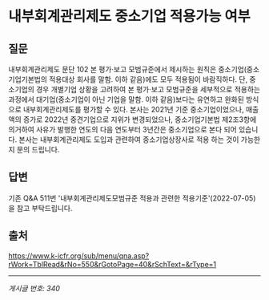 # 내부회계관리제도 중소기업 적용가능 여부

## 질문
내부회계관리제도 문단 102
본 평가·보고 모범규준에서 제시하는 원칙은 중소기업(중소기업기본법의 적용대상 회사를 말함. 이하 같음)에도 모두 적용됨이 바람직하다.
단, 중소기업의 경우 개별기업 상황을 고려하여 본 평가·보고 모범규준을 세부적으로 적용하는 과정에서 대기업(중소기업이 아닌 기업을 말함. 이하 같음)보다는 유연하고 완화된 방식으로 내부회계관리제도를 평가할 수 있다.
본사는 2021년 기준 중소기업이었으나, 매출액의 증가로 2022년 중견기업으로 지위가 변경되었으나, 중소기업기본법 제2조3항에 의거하여 사유가 발행한 연도의 다음 연도부터 3년간은 중소기업으로 본다 되어 있습니다.
본사는 내부회계관리제도 도입과 관련하여 중소기업상장사로 적용 하는 것이 가능한지 문의 드립니다.

## 답변
기존 Q&A 511번 '내부회계관리제도모범규준 적용과 관련한 적용기준'(2022-07-05)을 참고 부탁드립니다.

## 출처
https://www.k-icfr.org/sub/menu/qna.asp?rWork=TblRead&rNo=550&rGotoPage=40&rSchText=&rType=1

---
*게시글 번호: 340*

